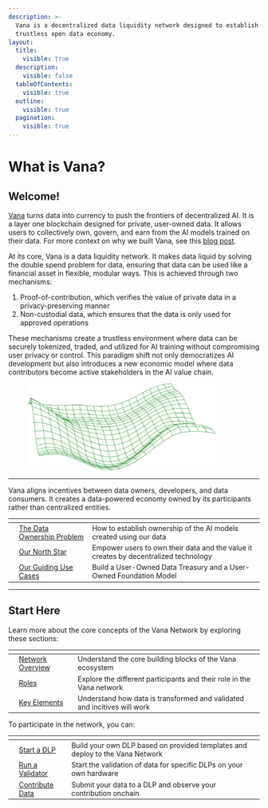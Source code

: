 ```yaml
---
description: >-
  Vana is a decentralized data liquidity network designed to establish the first
  trustless open data economy.
layout:
  title:
    visible: true
  description:
    visible: false
  tableOfContents:
    visible: true
  outline:
    visible: true
  pagination:
    visible: true
---
```


# What is Vana?

## Welcome!

[Vana](https://www.vana.org/) turns data into currency to push the frontiers of decentralized AI. It is a layer one blockchain designed for private, user-owned data. It allows users to collectively own, govern, and earn from the AI models trained on their data. For more context on why we built Vana, see this [blog post](https://www.vana.org/posts/introducing-the-satori-testnet).

At its core, Vana is a data liquidity network. It makes data liquid by solving the double spend problem for data, ensuring that data can be used like a financial asset in flexible, modular ways. This is achieved through two mechanisms:

1. Proof-of-contribution, which verifies the value of private data in a privacy-preserving manner
2. Non-custodial data, which ensures that the data is only used for approved operations

These mechanisms create a trustless environment where data can be securely tokenized, traded, and utilized for AI training without compromising user privacy or control. This paradigm shift not only democratizes AI development but also introduces a new economic model where data contributors become active stakeholders in the AI value chain.

<div align="left">

<figure><img src=".gitbook/assets/image (15).png" alt="" width="375"><figcaption></figcaption></figure>

</div>

***

Vana aligns incentives between data owners, developers, and data consumers. It creates a data-powered economy owned by its participants rather than centralized entities.

<table data-card-size="large" data-view="cards"><thead><tr><th></th><th></th><th></th></tr></thead><tbody><tr><td></td><td><a href="welcome-to-vana/readme/the-value-of-data.md">The Data Ownership Problem</a></td><td>How to establish ownership of the AI models created using our data</td></tr><tr><td></td><td><a href="welcome-to-vana/readme/our-north-star.md">Our North Star</a></td><td>Empower users to own their data and the value it creates by decentralized technology</td></tr><tr><td></td><td><a href="welcome-to-vana/readme/our-guiding-use-cases.md">Our Guiding Use Cases</a></td><td>Build a User-Owned Data Treasury and a User-Owned Foundation Model</td></tr></tbody></table>

***

## Start Here

Learn more about the core concepts of the Vana Network by exploring these sections:

<table data-card-size="large" data-view="cards"><thead><tr><th></th><th></th><th></th></tr></thead><tbody><tr><td></td><td><a href="core-concepts/network-overview/">Network Overview</a></td><td>Understand the core building blocks of the Vana ecosystem</td></tr><tr><td></td><td><a href="core-concepts/roles/">Roles</a></td><td>Explore the different participants and their role in the Vana network</td></tr><tr><td></td><td><a href="core-concepts/key-elements/">Key Elements</a></td><td>Understand how data is transformed and validated and incitives will work</td></tr></tbody></table>

To participate in the network, you can:

<table data-card-size="large" data-view="cards"><thead><tr><th></th><th></th><th></th></tr></thead><tbody><tr><td></td><td><a href="guides/how-to-create-a-data-liquidity-pool/">Start a DLP </a></td><td>Build your own DLP based on provided templates and deploy to the Vana Network</td></tr><tr><td></td><td><a href="other/how-to-run-a-dlp-validator.md">Run a Validator</a></td><td>Start the validation of data for specific DLPs on your own hardware</td></tr><tr><td></td><td><a href="core-concepts/key-elements/data-transactions/contribute-data.md">Contribute Data</a></td><td>Submit your data to a DLP and observe your contribution onchain</td></tr></tbody></table>
